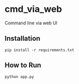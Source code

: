 # cmd_via_web

Command line via web UI

## Installation

```commandline
pip install -r requirements.txt
```

## How to Run

```commandline
python app.py
```
